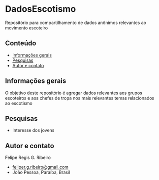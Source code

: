 # DadosEscotismo
Repositório para compartilhamento de dados anônimos relevantes ao movimento escoteiro

## Conteúdo
* [Informações gerais](#informações-gerais)
* [Pesquisas](#pesquisas)
* [Autor e contato](#autor-e-contato)

## Informações gerais
O objetivo deste repositório é agregar dados relevantes aos grupos escoteiros e aos chefes de tropa nos mais relevantes temas relacionados ao escotismo

## Pesquisas
- Interesse dos jovens

## Autor e contato
Felipe Regis G. Ribeiro
- feliper.g.ribeiro@gmail.com
- João Pessoa, Paraíba, Brasil
